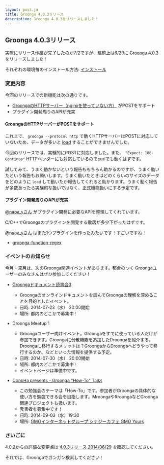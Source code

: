 ```yaml
---
layout: post.ja
title: Groonga 4.0.3リリース
description: Groonga 4.0.3をリリースしました！
---
```


## Groonga 4.0.3リリース

実際にリリース作業が完了したのが7/2ですが、建前上は6/29に [Groonga 4.0.3](/ja/docs/news.html#release-4-0-3) をリリースしました！

それぞれの環境毎のインストール方法: [インストール](/ja/docs/install.html)

### 変更内容

今回のリリースでの新機能は次の通りです。

  * [GroongaのHTTPサーバー（nginxを使っていない方）](/ja/docs/reference/executables/groonga-server-http.html) がPOSTをサポート
  * プラグイン開発周りのAPIが充実

#### GroongaのHTTPサーバーがPOSTをサポート

これまで、 `groonga --protocol http` で動くHTTPサーバーはPOSTに対応していないため、データが多いと [load](/ja/docs/reference/commands/load.html) することができませんでした。

今回のリリースでは、実験的にPOSTに対応しました。また、 `"Expect: 100-Continue"` HTTPヘッダーにも対応しているのでcurlでも動くはずです。

試してみて、うまく動かないという報告ももちろん助かるのですが、うまく動いたという報告もお願いします。うまく動いたときはどのくらいのサイズのデータをどのように `load` して動いたか報告してくれると助かります。うまく動く報告が多数あったら実験的な扱いではなく、正式機能扱いにする予定です。

#### プラグイン開発周りのAPIが充実

[@naoa_yさん](https://twitter.com/naoa_y) がプラグイン開発に必要なAPIを整理してくれています。

C/C++でGroongaのプラグインを開発する敷居が多少下がったはずです。

[@naoa_yさん](https://twitter.com/naoa_y) はまた1つプラグインを作ったみたいです！すごいですね！

  * [groonga-function-regex](https://github.com/naoa/groonga-function-regex)

### イベントのお知らせ

今月・来月は、次のGroonga関連イベントがあります。都合のつく
Groongaユーザーのみなさんはぜひ参加してください！

  * [Groongaドキュメント読書会3](http://groonga.doorkeeper.jp/events/13039)
    * Groongaのオンラインドキュメントを読んでGroongaの理解を深めることを目的としたイベント。
    * 日時: 2014-07-23（水） 20:00開始
    * 場所: 都内のどこかで募集中！

  * Droonga Meetup 1
    * Groongaユーザー向けイベント。Groongaをすでに使っている人だけが参加できます。Groongaに分散機能を追加したDroongaを紹介する。Droongaに移行するメリットは？GroongaからDroongaへどうやって移行するのか、などといった情報を提供する予定。
    * 日時: 2014-07-30（水） 20:00開始
    * 場所: 都内のどこかで募集中！
    * イベントページは準備中です。

  * [ConoHa presents - Groonga "How-To" Talks](http://groonga.doorkeeper.jp/events/12676)
    * この勉強会のテーマは「How-To」です。参加者がGroongaの具体的な使い方を勉強できる会を目指します。MroongaやRroongaなどGroonga関連プロジェクトも扱います。
    * 発表者を募集中です！
    * 日時: 2014-09-03（水）19:30
    * 場所: [GMOインターネットグループ シナジーカフェ GMO Yours](http://www.conoha.jp/community/access)

### さいごに

4.0.2からの詳細な変更点は [4.0.3リリース 2014/06/29](/ja/docs/news.html#release-4-0-3) を確認してください。

それでは、Groongaでガンガン検索してください！
